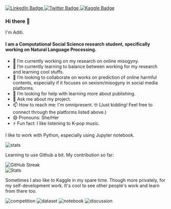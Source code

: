 <div id="badges">
  <a href="https://www.linkedin.com/in/aditi-dutta-22a299135/">
    <img src="https://img.shields.io/badge/LinkedIn-blue?style=for-the-badge&logo=linkedin&logoColor=white" alt="LinkedIn Badge"/>
  </a>
  <a href="https://twitter.com/aditi_d10">
    <img src="https://img.shields.io/badge/Twitter-blue?style=for-the-badge&logo=twitter&logoColor=white" alt="Twitter Badge"/>
  </a>
  <a href="https://www.kaggle.com/aditidutta">
    <img src="https://img.shields.io/badge/Kaggle-20BEFF?style=for-the-badge&logo=Kaggle&logoColor=white" alt="Kaggle Badge"/>
  </a>
</div>

<img src="https://komarev.com/ghpvc/?username=booktrackerGirl&style=flat-square&color=blue" alt=""/>
  	

### Hi there 👋

I'm Aditi. 

#### I am a Computational Social Science research student, specifically working on Natural Language Processing.

- 🔭 I’m currently working on my research on online misogyny.
- 🌱 I’m currently learning to balance between working for my research and learning cool stuffs.
- 👯 I’m looking to collaborate on works on prediction of online harmful contents, especially if it focuses on sexism/misogyny in social media platforms.
- 🤔 I’m looking for help with learning more about publishing.
- 💬 Ask me about my project.
- 📫 How to reach me: I'm omnipresent. 🤓 (Just kidding! Feel free to connect through the platforms listed above.)
- 😄 Pronouns: She/Her
- ⚡ Fun fact: I like listening to K-pop music.

I like to work with Python, especially using Jupyter notebook.<br>

![stats](https://github-readme-stats.vercel.app/api/top-langs/?username=booktrackerGirl)

Learning to use Github a bit. My contribution so far: <br>

![GitHub Streak](http://github-readme-streak-stats.herokuapp.com?user=booktrackerGirl) <br>
![Stats](https://github-readme-stats.vercel.app/api?username=booktrackerGirl)

Sometimes I also like to Kaggle in my spare time. Though more privately, for my self-development work. It's cool to see other people's work and learn from there too.

![competition](https://road-to-kaggle-grandmaster.vercel.app/api/badges/aditidutta/competition/light)
![dataset](https://road-to-kaggle-grandmaster.vercel.app/api/badges/aditidutta/dataset/light)
![notebook](https://road-to-kaggle-grandmaster.vercel.app/api/badges/aditidutta/notebook/light)
![discussion](https://road-to-kaggle-grandmaster.vercel.app/api/badges/aditidutta/discussion/light)


<!--
**booktrackerGirl/booktrackerGirl** is a ✨ _special_ ✨ repository because its `README.md` (this file) appears on your GitHub profile.

Here are some ideas to get you started:
https://github.com/alexandresanlim/Badges4-README.md-Profile#-github-stats-

-->
